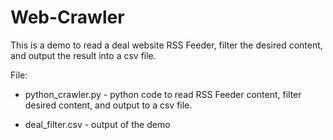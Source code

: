 # Web-Crawler

This is a demo to read a deal website RSS Feeder, filter the desired content, and output the result into a csv file.

File:

* python_crawler.py - python code to read RSS Feeder content, filter desired content, and output to a csv file.

* deal_filter.csv - output of the demo 
